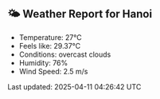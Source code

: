 <!-- WEATHER-START -->
## 🌤 Weather Report for Hanoi

- Temperature: 27°C
- Feels like: 29.37°C
- Conditions: overcast clouds
- Humidity: 76%
- Wind Speed: 2.5 m/s

Last updated: 2025-04-11 04:26:42 UTC
<!-- WEATHER-END -->
